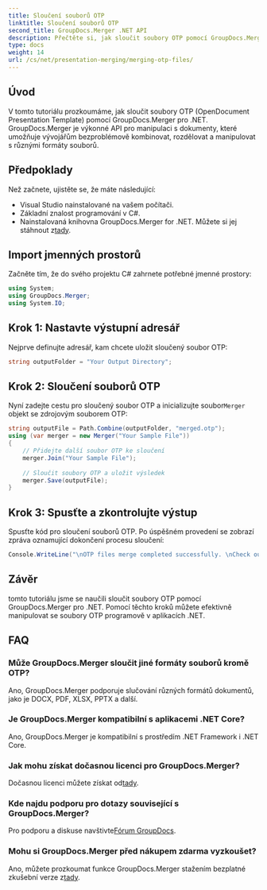 ```yaml
---
title: Sloučení souborů OTP
linktitle: Sloučení souborů OTP
second_title: GroupDocs.Merger .NET API
description: Přečtěte si, jak sloučit soubory OTP pomocí GroupDocs.Merger for .NET. Tento průvodce vás krok za krokem provede celým procesem.
type: docs
weight: 14
url: /cs/net/presentation-merging/merging-otp-files/
---
```

## Úvod
V tomto tutoriálu prozkoumáme, jak sloučit soubory OTP (OpenDocument Presentation Template) pomocí GroupDocs.Merger pro .NET. GroupDocs.Merger je výkonné API pro manipulaci s dokumenty, které umožňuje vývojářům bezproblémově kombinovat, rozdělovat a manipulovat s různými formáty souborů.
## Předpoklady
Než začnete, ujistěte se, že máte následující:
- Visual Studio nainstalované na vašem počítači.
- Základní znalost programování v C#.
-  Nainstalovaná knihovna GroupDocs.Merger for .NET. Můžete si jej stáhnout z[tady](https://releases.groupdocs.com/merger/net/).

## Import jmenných prostorů
Začněte tím, že do svého projektu C# zahrnete potřebné jmenné prostory:
```csharp
using System; 
using GroupDocs.Merger;
using System.IO;
```
## Krok 1: Nastavte výstupní adresář
Nejprve definujte adresář, kam chcete uložit sloučený soubor OTP:
```csharp
string outputFolder = "Your Output Directory";
```
## Krok 2: Sloučení souborů OTP
 Nyní zadejte cestu pro sloučený soubor OTP a inicializujte soubor`Merger` objekt se zdrojovým souborem OTP:
```csharp
string outputFile = Path.Combine(outputFolder, "merged.otp");
using (var merger = new Merger("Your Sample File"))
{
    // Přidejte další soubor OTP ke sloučení
    merger.Join("Your Sample File");
    
    // Sloučit soubory OTP a uložit výsledek
    merger.Save(outputFile);
}
```
## Krok 3: Spusťte a zkontrolujte výstup
Spusťte kód pro sloučení souborů OTP. Po úspěšném provedení se zobrazí zpráva oznamující dokončení procesu sloučení:
```csharp
Console.WriteLine("\nOTP files merge completed successfully. \nCheck output in {0}", outputFolder);
```

## Závěr
tomto tutoriálu jsme se naučili sloučit soubory OTP pomocí GroupDocs.Merger pro .NET. Pomocí těchto kroků můžete efektivně manipulovat se soubory OTP programově v aplikacích .NET.

## FAQ
### Může GroupDocs.Merger sloučit jiné formáty souborů kromě OTP?
Ano, GroupDocs.Merger podporuje slučování různých formátů dokumentů, jako je DOCX, PDF, XLSX, PPTX a další.
### Je GroupDocs.Merger kompatibilní s aplikacemi .NET Core?
Ano, GroupDocs.Merger je kompatibilní s prostředím .NET Framework i .NET Core.
### Jak mohu získat dočasnou licenci pro GroupDocs.Merger?
 Dočasnou licenci můžete získat od[tady](https://purchase.groupdocs.com/temporary-license/).
### Kde najdu podporu pro dotazy související s GroupDocs.Merger?
 Pro podporu a diskuse navštivte[Fórum GroupDocs](https://forum.groupdocs.com/c/merger/32).
### Mohu si GroupDocs.Merger před nákupem zdarma vyzkoušet?
 Ano, můžete prozkoumat funkce GroupDocs.Merger stažením bezplatné zkušební verze z[tady](https://releases.groupdocs.com/).